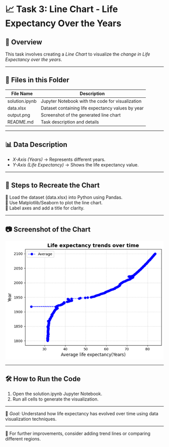 # 📈 Task 3: Line Chart - Life Expectancy Over the Years

## 📌 Overview  
This task involves creating a *Line Chart* to visualize the *change in Life Expectancy over the years*. 

---

## 📂 Files in this Folder

| File Name         | Description                                    |
|------------------|--------------------------------|
| solution.ipynb | Jupyter Notebook with the code for visualization |
| data.xlsx       | Dataset containing life expectancy values by year |
| output.png     | Screenshot of the generated line chart |
| README.md      | Task description and details |

---

## 📊 Data Description
- *X-Axis (Years)* → Represents different years.
- *Y-Axis (Life Expectancy)* → Shows the life expectancy value.

---

## 📜 Steps to Recreate the Chart
⿡ Load the dataset (data.xlsx) into Python using Pandas.  
⿢ Use Matplotlib/Seaborn to plot the line chart.  
⿣ Label axes and add a title for clarity.  

---

## 📷 Screenshot of the Chart
![Life Expectancy Chart](output.png)

---

## 🛠 How to Run the Code
1. Open the solution.ipynb Jupyter Notebook.
2. Run all cells to generate the visualization.

---

🚀 *Goal:* Understand how life expectancy has evolved over time using data visualization techniques.

---

🔗 For further improvements, consider adding trend lines or comparing different regions.
